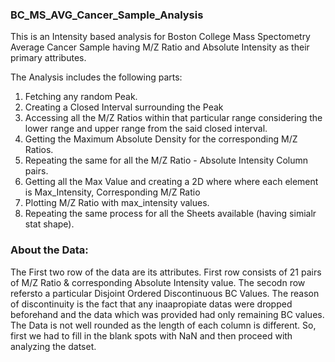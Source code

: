 ### BC_MS_AVG_Cancer_Sample_Analysis
This is an Intensity based analysis for Boston College Mass Spectometry Average Cancer Sample having M/Z Ratio and Absolute Intensity as their primary attributes.

The Analysis includes the following parts:
1. Fetching any random Peak.
2. Creating a Closed Interval surrounding the Peak
3. Accessing all the M/Z Ratios within that particular range considering the lower range and upper range from the said closed interval.
4. Getting the Maximum Absolute Density for the corresponding M/Z Ratios.
5. Repeating the same for all the M/Z Ratio - Absolute Intensity Column pairs.
6. Getting all the Max Value and creating a 2D where where each element is Max_Intensity, Corresponding M/Z Ratio
7. Plotting M/Z Ratio with max_intensity values.
8. Repeating the same process for all the Sheets available (having simialr stat shape).

### About the Data:
The First two row of the data are its attributes. First row consists of 21 pairs of M/Z Ratio & corresponding Absolute Intensity value. The secodn row refersto a particular Disjoint Ordered Discontinuous BC Values. The reason of discontinuity is the fact that any inaapropiate datas were dropped beforehand and the data which was provided had only remaining BC values. The Data is not well rounded as the length of each column is different. So, first we had to fill in the blank spots with NaN and then proceed with analyzing the datset.
